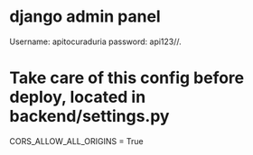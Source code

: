 # django admin panel
Username: apitocuraduria
password: api123//.



# Take care of this config before deploy, located in backend/settings.py

CORS_ALLOW_ALL_ORIGINS = True 
